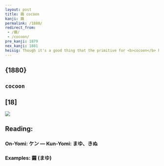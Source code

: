 ```yaml
---
layout: post
title: 繭 cocoon
kanji: 繭
permalink: /1880/
redirect_from:
 - /繭/
 - /cocoon/
pre_kanji: 1879
nex_kanji: 1881
heisig: Though it's a good thing that the primitive for <b>cocoon</b> has been radically abbreviated from this, its full form as a kanji, the story it holds is a charming one. The silkworm (<i>insect</i>) eats the leaves of the mulberry bush (the <i>flowers</i>), digests them and transforms them into <i>thread</i> with which it spins about itself, in mystic wisdom, its own coffin (the <i>hood</i>). The dividing line that separates the two elements helps the picture of the little worm cutting itself off from contact with the outside world, but as a character stroke, it is a clear exception.
---
```


## {1880}

## `cocoon`

## [18]

<div class="stroke"><img src="E7B9AD.png" /></div>

## Reading:

### On-Yomi: ケン &mdash; Kun-Yomi: まゆ、きぬ

### Examples: 繭 (まゆ)

